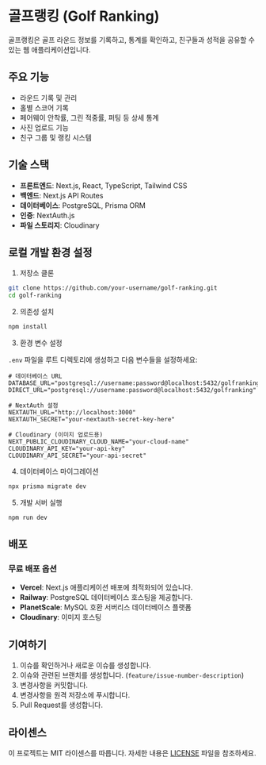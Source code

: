 # 골프랭킹 (Golf Ranking)

골프랭킹은 골프 라운드 정보를 기록하고, 통계를 확인하고, 친구들과 성적을 공유할 수 있는 웹 애플리케이션입니다.

## 주요 기능

- 라운드 기록 및 관리
- 홀별 스코어 기록
- 페어웨이 안착률, 그린 적중률, 퍼팅 등 상세 통계
- 사진 업로드 기능
- 친구 그룹 및 랭킹 시스템

## 기술 스택

- **프론트엔드**: Next.js, React, TypeScript, Tailwind CSS
- **백엔드**: Next.js API Routes
- **데이터베이스**: PostgreSQL, Prisma ORM
- **인증**: NextAuth.js
- **파일 스토리지**: Cloudinary

## 로컬 개발 환경 설정

1. 저장소 클론

```bash
git clone https://github.com/your-username/golf-ranking.git
cd golf-ranking
```

2. 의존성 설치

```bash
npm install
```

3. 환경 변수 설정

`.env` 파일을 루트 디렉토리에 생성하고 다음 변수들을 설정하세요:

```
# 데이터베이스 URL
DATABASE_URL="postgresql://username:password@localhost:5432/golfranking"
DIRECT_URL="postgresql://username:password@localhost:5432/golfranking"

# NextAuth 설정
NEXTAUTH_URL="http://localhost:3000"
NEXTAUTH_SECRET="your-nextauth-secret-key-here"

# Cloudinary (이미지 업로드용)
NEXT_PUBLIC_CLOUDINARY_CLOUD_NAME="your-cloud-name"
CLOUDINARY_API_KEY="your-api-key"
CLOUDINARY_API_SECRET="your-api-secret"
```

4. 데이터베이스 마이그레이션

```bash
npx prisma migrate dev
```

5. 개발 서버 실행

```bash
npm run dev
```

## 배포

### 무료 배포 옵션

- **Vercel**: Next.js 애플리케이션 배포에 최적화되어 있습니다.
- **Railway**: PostgreSQL 데이터베이스 호스팅을 제공합니다.
- **PlanetScale**: MySQL 호환 서버리스 데이터베이스 플랫폼
- **Cloudinary**: 이미지 호스팅

## 기여하기

1. 이슈를 확인하거나 새로운 이슈를 생성합니다.
2. 이슈와 관련된 브랜치를 생성합니다. (`feature/issue-number-description`)
3. 변경사항을 커밋합니다.
4. 변경사항을 원격 저장소에 푸시합니다.
5. Pull Request를 생성합니다.

## 라이센스

이 프로젝트는 MIT 라이센스를 따릅니다. 자세한 내용은 [LICENSE](LICENSE) 파일을 참조하세요.
